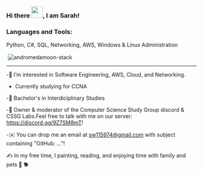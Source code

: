 
### Hi there <img src="https://raw.githubusercontent.com/MartinHeinz/MartinHeinz/master/wave.gif" width="30px">, I am Sarah!


<h3 align="left">Languages and Tools:</h3>

Python, C#, SQL, Networking, AWS, Windows & Linux Administration

<p>&nbsp;<img align="center" src="https://github-readme-stats.vercel.app/api?username=andromedamoon-stack&show_icons=true&locale=en" alt="andromedamoon-stack" /></p>




---

-👀 I’m interested in Software Engineering, AWS, Cloud, and Networking. 

- Currently studying for CCNA 

-🧮 Bachelor's in Interdiciplinary Studies

-💬  Owner & moderator of the Computer Science Study Group discord & CSSG Labs.Feel free to talk with me on our server: https://discord.gg/9Z7SM8mT!

-✉️  You can drop me an email at sw115974@gmail.com with subject containing "GitHub: ..."! 

✍️  In my free time, I painting, reading, and enjoying time with family and pets 🦜 🐕


<!---
andromedamoon-stack/andromedamoon-stack is a ✨ special ✨ repository because its `README.md` (this file) appears on your GitHub profile.
You can click the Preview link to take a look at your changes.
--->
